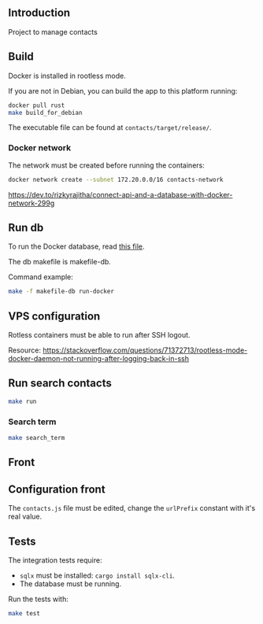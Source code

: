 ## Introduction

Project to manage contacts

## Build

Docker is installed in rootless mode.

If you are not in Debian, you can build the app to this platform running:

```bash
docker pull rust
make build_for_debian
```

The executable file can be found at `contacts/target/release/`.

### Docker network

The network must be created before running the containers:

```bash
docker network create --subnet 172.20.0.0/16 contacts-network
```

<https://dev.to/rizkyrajitha/connect-api-and-a-database-with-docker-network-299g>

## Run db

To run the Docker database, read [this file](https://github.com/CarlosAMolina/postgresql/blob/main/docker/README.md).

The db makefile is makefile-db.

Command example:

```bash
make -f makefile-db run-docker
```

## VPS configuration

Rotless containers must be able to run after SSH logout.

Resource: <https://stackoverflow.com/questions/71372713/rootless-mode-docker-daemon-not-running-after-logging-back-in-ssh>

## Run search contacts

```bash
make run
```

### Search term

```bash
make search_term
```

## Front

## Configuration front

The `contacts.js` file must be edited, change the `urlPrefix` constant with it's real value.

## Tests

The integration tests require:

- `sqlx` must be installed: `cargo install sqlx-cli`.
- The database must be running.

Run the tests with:

```bash
make test
```

